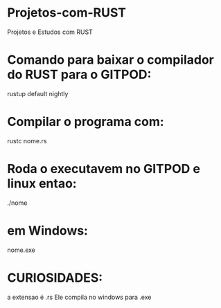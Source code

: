 # Projetos-com-RUST
Projetos e Estudos com RUST

# Comando para baixar o compilador do RUST para o GITPOD:
rustup default nightly

# Compilar o programa com:
rustc nome.rs

# Roda o executavem no GITPOD e linux entao:
./nome

# em Windows: 
nome.exe

# CURIOSIDADES:
a extensao é .rs
Ele compila no windows para .exe 